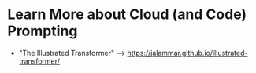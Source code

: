 # Learn More about Cloud (and Code) Prompting

- "The Illustrated Transformer" --> https://jalammar.github.io/illustrated-transformer/
